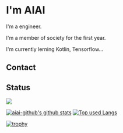 # I'm AIAI 
I'm a engineer.

I'm a member of society for the first year.

I'm currently lerning Kotlin, Tensorflow...

## Contact

## Status
![](https://github-profile-summary-cards.vercel.app/api/cards/profile-details?username=aiai-github&theme=default)

[![aiai-github's github stats](https://github-readme-stats.vercel.app/api?username=aiai-github&hide=contribs&count_private=true&show_icons=true&theme=default)](https://github.com/aiai-github/)
[![Top used Langs](https://github-readme-stats.vercel.app/api/top-langs/?username=aiai-github&layout=compact&theme=default)](https://github.com/aiai-github/)

[![trophy](https://github-profile-trophy.vercel.app/?username=aiai-github&theme=flat)](https://github.com/aiai-github/github-profile-trophy)
